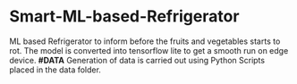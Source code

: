 # Smart-ML-based-Refrigerator
ML based Refrigerator to inform before the fruits and vegetables starts to rot.
The model is converted into tensorflow lite to get a smooth run on edge device.
**#DATA**
Generation of data is carried out using Python Scripts placed in the data folder.
